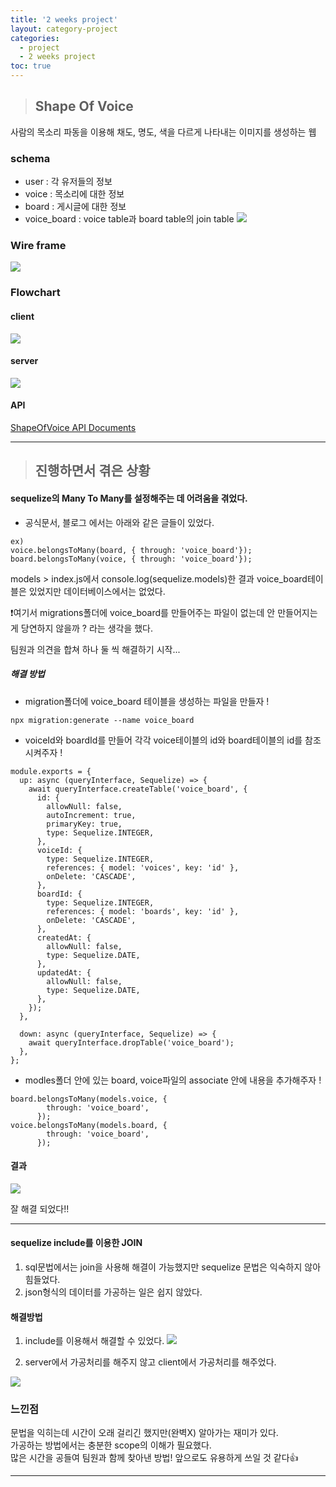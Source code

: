 ```yaml
---
title: '2 weeks project'
layout: category-project
categories:
  - project
  - 2 weeks project
toc: true
---
```


> ## Shape Of Voice

사람의 목소리 파동을 이용해 채도, 명도, 색을 다르게 나타내는 이미지를 생성하는 웹

### schema

- user : 각 유저들의 정보
- voice : 목소리에 대한 정보
- board : 게시글에 대한 정보
- voice_board : voice table과 board table의 join table
  ![](/img/schema.png)

### Wire frame

![](/img/wireframe.png)

### Flowchart

#### client

![](/img/client_flowchart.png)

#### server

![](/img/server_flowchart_2.png)

#### API

[ShapeOfVoice API Documents](https://app.gitbook.com/@cloudacesending/s/shapeofvoice/)

---

> ## 진행하면서 겪은 상황

#### sequelize의 Many To Many를 설정해주는 데 어려움을 겪었다.

- 공식문서, 블로그 에서는 아래와 같은 글들이 있었다.

```
ex)
voice.belongsToMany(board, { through: 'voice_board'});
board.belongsToMany(voice, { through: 'voice_board'});
```

models > index.js에서 console.log(sequelize.models)한 결과 voice_board테이블은
있었지만 데이터베이스에서는 없었다.

❗️여기서 migrations폴더에 voice_board를 만들어주는 파일이 없는데 안 만들어지는 게 당연하지 않을까 ? 라는 생각을 했다.

팀원과 의견을 합쳐 하나 둘 씩 해결하기 시작...

##### 해결 방법

- migration폴더에 voice_board 테이블을 생성하는 파일을 만들자 !

```
npx migration:generate --name voice_board
```

- voiceId와 boardId를 만들어 각각 voice테이블의 id와 board테이블의 id를 참조시켜주자 !

```
module.exports = {
  up: async (queryInterface, Sequelize) => {
    await queryInterface.createTable('voice_board', {
      id: {
        allowNull: false,
        autoIncrement: true,
        primaryKey: true,
        type: Sequelize.INTEGER,
      },
      voiceId: {
        type: Sequelize.INTEGER,
        references: { model: 'voices', key: 'id' },
        onDelete: 'CASCADE',
      },
      boardId: {
        type: Sequelize.INTEGER,
        references: { model: 'boards', key: 'id' },
        onDelete: 'CASCADE',
      },
      createdAt: {
        allowNull: false,
        type: Sequelize.DATE,
      },
      updatedAt: {
        allowNull: false,
        type: Sequelize.DATE,
      },
    });
  },

  down: async (queryInterface, Sequelize) => {
    await queryInterface.dropTable('voice_board');
  },
};
```

- modles폴더 안에 있는 board, voice파일의 associate 안에 내용을 추가해주자 !

```
board.belongsToMany(models.voice, {
        through: 'voice_board',
      });
voice.belongsToMany(models.board, {
        through: 'voice_board',
      });
```

#### 결과

![](/img/result.png)

잘 해결 되었다!!

---

#### sequelize include를 이용한 JOIN

1. sql문법에서는 join을 사용해 해결이 가능했지만 sequelize 문법은 익숙하지 않아 힘들었다.
2. json형식의 데이터를 가공하는 일은 쉽지 않았다.

#### 해결방법

1. include를 이용해서 해결할 수 있었다.
   ![](/img/include.png)

2. server에서 가공처리를 해주지 않고 client에서 가공처리를 해주었다.

![](/img/map.png)

### 느낀점

문법을 익히는데 시간이 오래 걸리긴 했지만(완벽X) 알아가는 재미가 있다.<br>
가공하는 방법에서는 충분한 scope의 이해가 필요했다. <br>
많은 시간을 공들여 팀원과 함께 찾아낸 방법! 앞으로도 유용하게 쓰일 것 같다👍

---

